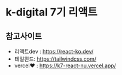 # k-digital 7기 리액트

## 참고사이트
+ 리액트dev : https://react-ko.dev/
+ 테일윈드: https://tailwindcss.com/
+ vercel❤ : https://k7-react-nu.vercel.app/
